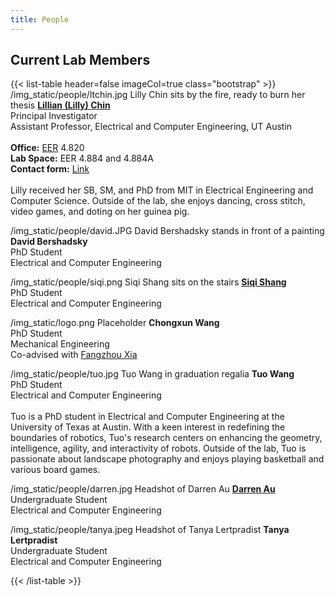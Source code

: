 ```yaml
---
title: People
---
```


## Current Lab Members

<!-- image link, alt text + as many rows as you want -->
{{< list-table header=false imageCol=true class="bootstrap" >}}
/img_static/people/ltchin.jpg
Lilly Chin sits by the fire, ready to burn her thesis
**[Lillian (Lilly) Chin](https://lillych.in)**<br>Principal Investigator<br>Assistant Professor, Electrical and Computer Engineering, UT Austin<br><br>**Office:** [EER](https://utdirect.utexas.edu/apps/campus/buildings/nlogon/maps/UTM/EER/) 4.820<br>**Lab Space:** EER 4.884 and 4.884A<br>**Contact form:** [Link](https://litchin.wordpress.com/contact/)<br><br>Lilly received her SB, SM, and PhD from MIT in Electrical Engineering and Computer Science. Outside of the lab, she enjoys dancing, cross stitch, video games, and doting on her guinea pig.

/img_static/people/david.JPG
David Bershadsky stands in front of a painting
**David Bershadsky**<br>PhD Student<br>Electrical and Computer Engineering

/img_static/people/siqi.png
Siqi Shang sits on the stairs
**[Siqi Shang](https://siqishang.github.io)**<br>PhD Student<br>Electrical and Computer Engineering

/img_static/logo.png
Placeholder
**Chongxun Wang**<br>PhD Student<br>Mechanical Engineering<br>Co-advised with [Fangzhou Xia](https://xiafz.info)

/img_static/people/tuo.jpg
Tuo Wang in graduation regalia
**Tuo Wang**<br>PhD Student<br>Electrical and Computer Engineering<br><br>Tuo is a PhD student in Electrical and Computer Engineering at the University of Texas at Austin. With a keen interest in redefining the boundaries of robotics, Tuo's research centers on enhancing the geometry, intelligence, agility, and interactivity of robots. Outside of the lab, Tuo is passionate about landscape photography and enjoys playing basketball and various board games.

/img_static/people/darren.jpg
Headshot of Darren Au
**[Darren Au](https://www.darrenau.com)**<br>Undergraduate Student<br>Electrical and Computer Engineering

/img_static/people/tanya.jpeg
Headshot of Tanya Lertpradist
**Tanya Lertpradist**<br>Undergraduate Student<br>Electrical and Computer Engineering

{{< /list-table >}}

<!-- ## Alumni

{{< list-table header=true imageCol=false class="bootstrap" >}}
Who
When
Where Next?

[Bob](https://www.google.com)
2023-2024
hella

{{< /list-table >}} -->